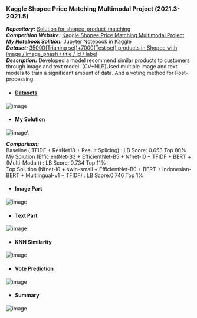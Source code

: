 ### Kaggle Shopee Price Matching Multimodal Project (2021.3-2021.5)
  ***Repository:*** [Solution for shopee-product-matching](https://github.com/SZU-WenjieHuang/Kaggle-Shopee-Price-Matching-Multimodal-Project)\
  ***Competition Website:*** [Kaggle Shopee Price Matching Multimodal Project](https://www.kaggle.com/competitions/shopee-product-matching)\
  ***My Notebook Solition:*** [Jupyter Notebook in Kaggle](https://www.kaggle.com/code/szuwenjiehuang/nfnet-l0-nfnetl1-efficientnet-b5-pred-02b5aa)\
  ***Dataset:*** [35000(Trianing set)+7000(Test set) products in Shopee with image / image_phash / title / id / label](https://www.kaggle.com/competitions/shopee-product-matching/data)\
  ***Description:*** Developed a model recommend similar products to customers through image and text model. (CV+NLP)Used multiple image and text models to train a significant amount of data. And a voting method for Post-processing.
  
- #### [Datasets](https://www.kaggle.com/competitions/shopee-product-matching/data)
![image](https://user-images.githubusercontent.com/82434538/235440204-d1ba5aa5-ddc2-40ca-9487-62bc8fb2e939.png)

- #### My Solution
![image](https://user-images.githubusercontent.com/82434538/235440367-c6d55678-23a8-4ebf-8642-a5ebfebbfcb5.png)\

***Comparison:*** \
Baseline ( TFIDF + ResNet18 + Result Splicing) : LB Score: 0.653 Top 80% \
My Solution (EfficientNet-B3 + EfficientNet-B5 + Nfnet-l0 + TFIDF + BERT + (Multi-Modal)) : LB Score: 0.734 Top 11% \
Top Solution (Nfnet-l0 + swin-small + EfficientNet-B0 + BERT + Indonesian-BERT + Multlingual-v1 + TFIDF) : LB Score:0.746 Top 1% 


- #### Image Part
![image](https://user-images.githubusercontent.com/82434538/235440677-8aa26466-9355-4783-9010-b4e8c574680f.png)

- #### Text Part
![image](https://user-images.githubusercontent.com/82434538/235440749-ddb8aaaa-1c7f-4658-bb41-98a45cb52027.png)

- #### KNN Similarity
![image](https://user-images.githubusercontent.com/82434538/235440865-df1c03db-2bff-46a7-a286-cd6286d900f1.png)

- #### Vote Prediction
![image](https://user-images.githubusercontent.com/82434538/235440930-98d93a9b-dd93-4b02-ac85-b0c922341c83.png)

- #### Summary
![image](https://user-images.githubusercontent.com/82434538/235441054-b8c76eee-aca8-47d8-abf9-96f623bb414c.png)

